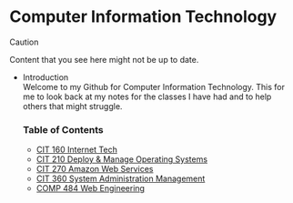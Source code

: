 <h1 style=text-align: center;>Computer Information Technology</h1>

> [!CAUTION]
> Content that you see here might not be up to date.<br>

<ul>
  <li>Introduction</li>
  Welcome to my Github for Computer Information Technology. This for me to look back at my notes for the classes I have had and to help others that might struggle.
  <br>
  <h3>Table of Contents</h3>
    <ul>
      <li><a href="https://github.com/Csimmons117/csun_cit/tree/main/01-InternetTech160">CIT 160 Internet Tech</a></li>
      <li><a href="https://github.com/Csimmons117/csun_cit/tree/main/02-OperatingSystem210">CIT 210 Deploy & Manage Operating Systems</a></li>
      <li><a href="https://github.com/Csimmons117/csun_cit/tree/main/03-AmazonWebServices270">CIT 270 Amazon Web Services</a></li>
      <li><a href="https://github.com/Csimmons117/csun_cit/tree/main/05-Sys-Administration-Management">CIT 360 System Administration Management</a></li>
      <li><a href="https://github.com/Csimmons117/csun_cit/tree/main/06-Web-Engineer">COMP 484 Web Engineering</a></li>
    </ul>
</ul>




<!--<h3 id="section1"><a href="https://github.com/Csimmons117/csun_cit/tree/main/cit160">Internet Tech</a></h3>

<p>Here you will learn the basics of networking. You will work with a team , document your work, wire your own ethernet cables, 
  setting up your own LAN with network switches, and setting up servers. For this class Cisco packet tracer was a big help on seeing 
  and testing how things would work. All 
</p>

<h3 id="section1"><a href="https://github.com/Csimmons117/csun_cit/tree/main/cit210">Deploy & Manage Operating Systems</a></h3>

<p></p>

<h3 id="section3"><a href="https://github.com/Csimmons117/csun_cit/tree/main/cit270">Amazon Web Services</a></h3>

<p>This class will teach you about how AWS works, going over how to running virtual machine, 
  setting up your own network, and how to make sure things are secure.Still learning in the
  class will add more information later. 
</p>
  <br>
  
#### Projects-->



